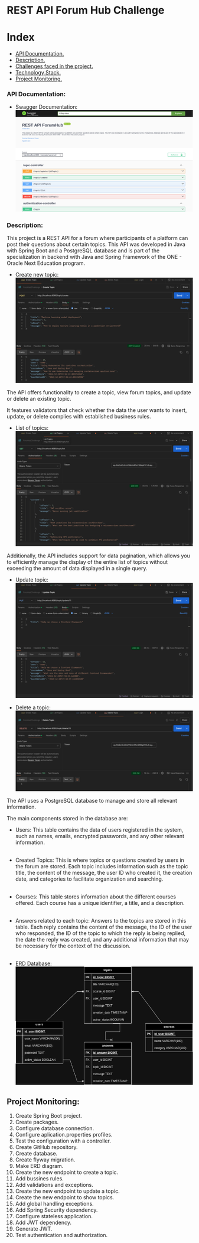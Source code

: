 # REST API Forum Hub Challenge

# Index
- [API Documentation.](#api-documentation)
- [Description.](#description)
- [Challenges faced in the project.](#challenges)
- [Technology Stack.](#technology-stack)
- [Project Monitoring.](#project-monitoring)

### API Documentation:
- Swagger Documentation:
![Swagger Documentation](images/SwaggerDocumentation.png)

### Description:
This project is a REST API for a forum where participants
of a platform can post their questions about certain topics.
This API was developed in Java with Spring Boot and a 
PostgreSQL database and is part of the specialization in 
backend with Java and Spring Framework of the ONE - Oracle
Next Education program.

- Create new topic:
![Create new topic](images/CreateTopic.png)

The API offers functionality to create a topic, view forum 
topics, and update or delete an existing topic.

It features validators that check whether the data the user 
wants to insert, update, or delete complies with established
business rules.

- List of topics:
![List of topics](images/ListTopics.png)

Additionally, the API includes support for data pagination,
which allows you to efficiently manage the display of the 
entire list of topics without exceeding the amount of data
displayed in a single query.

- Update topic:
![Update topic](images/UpdateTopic.png)

- Delete a topic:
![Delete a topic](images/DeleteTopic.png)

The API uses a PostgreSQL database to manage and
store all relevant information.

The main components stored in the database are:

- Users: This table contains the data of users
registered in the system, such as names, emails, encrypted
passwords, and any other relevant information.
<br><br>
- Created Topics: This is where topics or questions created
by users in the forum are stored. Each topic includes 
information such as the topic title, the content of the message,
the user ID who created it, the creation date, and categories
to facilitate organization and searching.
<br><br>
- Courses: This table stores information about the different
courses offered. Each course has a unique identifier, a title, 
and a description.
<br><br>
- Answers related to each topic: Answers to the topics are stored
in this table. Each reply contains the content of the message, 
the ID of the user who responded, the ID of the topic to which 
the reply is being replied, the date the reply was created, and 
any additional information that may be necessary for the context 
of the discussion.
<br><br>

- ERD Database:
![ERD database](images/ForoHubDbERD.png)

## Project Monitoring:
1. Create Spring Boot project.
2. Create packages.
3. Configure database connection.
4. Configure aplication.properties profiles.
5. Test the configuration with a controller.
6. Create GitHub repository.
7. Create database.
8. Create flyway migration.
9. Make ERD diagram.
10. Create the new endpoint to create a topic.
11. Add bussines rules.
12. Add validations and exceptions.
13. Create the new endpoint to update a topic.
14. Create the new endpoint to show topics.
15. Add global handling exceptions.
16. Add Spring Security dependency.
17. Configure stateless application.
18. Add JWT dependency.
19. Generate JWT.
20. Test authentication and authorization.